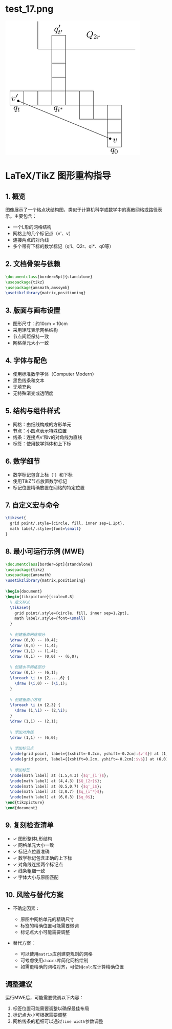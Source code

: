 # test_17.png

![test_17.png](../../../eval_dataset/images/test_17.png)

# LaTeX/TikZ 图形重构指导

## 1. 概览

图像展示了一个格点状结构图，类似于计算机科学或数学中的离散网格或路径表示。主要包含：
- 一个L形的网格结构
- 网格上的几个标记点（v'、v）
- 连接两点的对角线
- 多个带有下标的数学标记（q'i、Q2r、qi*、q0等）

## 2. 文档骨架与依赖

```latex
\documentclass[border=5pt]{standalone}
\usepackage{tikz}
\usepackage{amsmath,amssymb}
\usetikzlibrary{matrix,positioning}
```

## 3. 版面与画布设置

- 图形尺寸：约10cm × 10cm
- 采用矩阵表示网格结构
- 节点间距保持一致
- 网格单元大小一致

## 4. 字体与配色

- 使用标准数学字体（Computer Modern）
- 黑色线条和文本
- 无填充色
- 无特殊渐变或透明度

## 5. 结构与组件样式

- 网格：由细线构成的方形单元
- 节点：小圆点表示特殊位置
- 线条：连接点v'和v的对角线为直线
- 标签：使用数学斜体和上下标

## 6. 数学细节

- 数学标记包含上标（'）和下标
- 使用TikZ节点放置数学标记
- 标记位置精确放置在网格的特定位置

## 7. 自定义宏与命令

```latex
\tikzset{
  grid point/.style={circle, fill, inner sep=1.2pt},
  math label/.style={font=\small}
}
```

## 8. 最小可运行示例 (MWE)

```latex
\documentclass[border=5pt]{standalone}
\usepackage{tikz}
\usepackage{amsmath}
\usetikzlibrary{matrix,positioning}

\begin{document}
\begin{tikzpicture}[scale=0.8]
  % 定义样式
  \tikzset{
    grid point/.style={circle, fill, inner sep=1.2pt},
    math label/.style={font=\small}
  }
  
  % 创建垂直网格部分
  \draw (0,0) -- (0,4);
  \draw (0,4) -- (1,4);
  \draw (1,1) -- (1,4);
  \draw (0,1) -- (0,0) -- (6,0);
  
  % 创建水平网格部分
  \draw (0,1) -- (6,1);
  \foreach \i in {2,...,6} {
    \draw (\i,0) -- (\i,1);
  }
  
  % 创建垂直小方格
  \foreach \i in {2,3} {
    \draw (1,\i) -- (2,\i);
  }
  \draw (1,1) -- (2,1);
  
  % 添加对角线
  \draw (1,1) -- (6,0);
  
  % 添加标记点
  \node[grid point, label={[xshift=-0.2cm, yshift=-0.2cm]:$v'$}] at (1,1) {};
  \node[grid point, label={[xshift=0.2cm, yshift=-0.2cm]:$v$}] at (6,0) {};
  
  % 添加标签
  \node[math label] at (1.5,4.3) {$q'_{i'}$};
  \node[math label] at (4,4.3) {$Q_{2r}$};
  \node[math label] at (0.5,0.7) {$q'_i$};
  \node[math label] at (3,0.7) {$q_{i^*}$};
  \node[math label] at (6,0.3) {$q_0$};
\end{tikzpicture}
\end{document}
```

## 9. 复刻检查清单

- ✓ 图形整体L形结构
- ✓ 网格单元大小一致
- ✓ 标记点位置准确
- ✓ 数学标记包含正确的上下标
- ✓ 对角线连接两个标记点
- ✓ 线条粗细一致
- ✓ 字体大小与原图匹配

## 10. 风险与替代方案

- 不确定因素：
  - 原图中网格单元的精确尺寸
  - 标签的精确位置可能需要微调
  - 标记点大小可能需要调整

- 替代方案：
  - 可以使用`matrix`库创建更规则的网格
  - 可考虑使用`chains`库简化网格绘制
  - 如需更精确的网格对齐，可使用`calc`库计算精确位置

## 调整建议

运行MWE后，可能需要微调以下内容：
1. 标签位置可能需要调整以确保最佳布局
2. 标记点大小可根据需要调整
3. 网格线条的粗细可以通过`line width`参数调整
